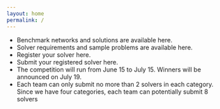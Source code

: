 ```yaml
---
layout: home
permalink: /
---
```


* Benchmark networks and solutions are available here.
* Solver requirements and sample problems are available here.
* Register your solver here.
* Submit your registered solver here.
* The competition will run from June 15 to July 15. Winners will be announced on July 19.
* Each team can only submit no more than 2 solvers in each category. Since we have four categories, each team can potentially submit 8 solvers
